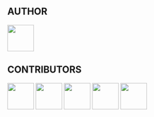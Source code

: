 
## AUTHOR

<a href="https://github.com/zyxkad"><img src="https://github.com/zyxkad.png" width="60" height="60"/></a>

## CONTRIBUTORS

<a href="https://github.com/IAFEnvoy"><img src="https://github.com/IAFEnvoy.png" width="60" height="60"/></a>
<a href="https://github.com/8MiYile"><img src="https://github.com/8MiYile.png" width="60" height="60"/></a>
<a href="https://github.com/Seele-Vollerei32"><img src="https://github.com/Seele-Vollerei32.png" width="60" height="60"/></a>
<a href="https://github.com/WorldHim"><img src="https://github.com/WorldHim.png" width="60" height="60"/></a>
<a href="https://github.com/fred913"><img src="https://github.com/fred913.png" width="60" height="60"/></a>
